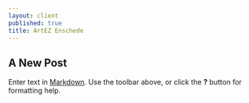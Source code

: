 ```yaml
---
layout: client
published: true
title: ArtEZ Enschede
---
```


## A New Post

Enter text in [Markdown](http://daringfireball.net/projects/markdown/). Use the toolbar above, or click the **?** button for formatting help.
